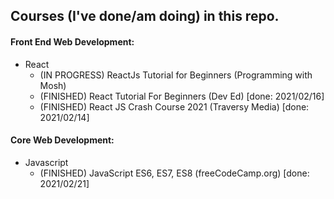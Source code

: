 ## Courses (I've done/am doing) in this repo.

#### Front End Web Development:
* React
  * (IN PROGRESS) ReactJs Tutorial for Beginners (Programming with Mosh) 
  * (FINISHED) React Tutorial For Beginners (Dev Ed) [done: 2021/02/16] 
  * (FINISHED) React JS Crash Course 2021 (Traversy Media) [done: 2021/02/14] 

#### Core Web Development:
* Javascript
  * (FINISHED) JavaScript ES6, ES7, ES8 (freeCodeCamp.org) [done: 2021/02/21] 

